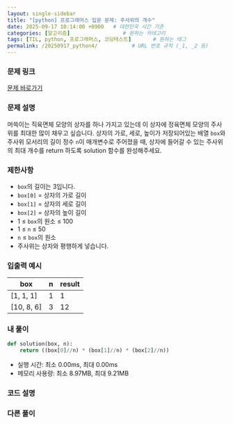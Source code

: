```yaml
---
layout: single-sidebar
title: "[python] 프로그래머스 입문 문제: 주사위의 개수"
date: 2025-09-17 10:14:00 +0900   # 대한민국 시간 기준 
categories: [알고리즘]                 # 원하는 카테고리
tags: [TIL, python, 프로그래머스, 코딩테스트]       # 원하는 태그
permalink: /20250917_python4/           # URL 번호 규칙 (_1, _2 등)
---
```


### 문제 링크

[문제 바로가기](https://school.programmers.co.kr/learn/courses/30/lessons/120845)

### 문제 설명

머쓱이는 직육면체 모양의 상자를 하나 가지고 있는데 이 상자에 정육면체 모양의 주사위를 최대한 많이 채우고 싶습니다. 상자의 가로, 세로, 높이가 저장되어있는 배열 `box`와 주사위 모서리의 길이 정수 `n`이 매개변수로 주어졌을 때, 상자에 들어갈 수 있는 주사위의 최대 개수를 return 하도록 solution 함수를 완성해주세요.



### 제한사항

- `box`의 길이는 3입니다.
- `box[0]` = 상자의 가로 길이
- `box[1]` = 상자의 세로 길이
- `box[2]` = 상자의 높이 길이
- 1 ≤ `box`의 원소 ≤ 100
- 1 ≤ `n` ≤ 50
- `n` ≤ `box`의 원소
- 주사위는 상자와 평행하게 넣습니다.



### 입출력 예시

| box  | n | result |
| --- | --- | --- | 
| [1, 1, 1] | 1 | 1 |
| [10, 8, 6] | 3 | 12 |


### 내 풀이

```python
def solution(box, n):
    return ((box[0]//n) * (box[1]//n) * (box[2]//n))
```

- 실행 시간: 최소 0.00ms, 최대 0.00ms
- 메모리 사용량: 최소 8.97MB, 최대 9.21MB



### 코드 설명




### 다른 풀이